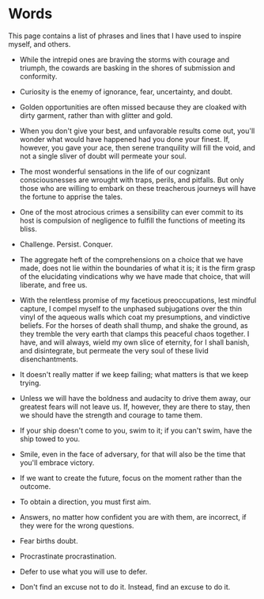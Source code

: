 Words
======================================================================

This page contains a list of phrases and lines that I have used
to inspire myself, and others.


* While the intrepid ones are braving the storms with courage and
  triumph, the cowards are basking in the shores of submission and
  conformity.<br>


* Curiosity is the enemy of ignorance, fear, uncertainty, and doubt.<br>


* Golden opportunities are often missed because they are cloaked with
  dirty garment, rather than with glitter and gold.<br>


* When you don't give your best, and unfavorable results come out,
  you'll wonder what would have happened had you done your finest. If,
  however, you gave your ace, then serene tranquility will fill the
  void, and not a single sliver of doubt will permeate your soul.<br>


* The most wonderful sensations in the life of our cognizant
  consciousnesses are wrought with traps, perils, and pitfalls. But
  only those who are willing to embark on these treacherous journeys
  will have the fortune to apprise the tales.<br>



* One of the most atrocious crimes a sensibility can ever commit to
  its host is compulsion of negligence to fulfill the functions of
  meeting its bliss.<br>


* Challenge. Persist. Conquer.<br>


* The aggregate heft of the comprehensions on a choice that we have
  made, does not lie within the boundaries of what it is; it is the
  firm grasp of the elucidating vindications why we have made that
  choice, that will liberate, and free us.<br>


* With the relentless promise of my facetious preoccupations, lest
  mindful capture, I compel myself to the unphased subjugations over
  the thin vinyl of the aqueous walls which coat my presumptions, and
  vindictive beliefs. For the horses of death shall thump, and shake
  the ground, as they tremble the very earth that clamps this peaceful
  chaos together. I have, and will always, wield my own slice of
  eternity, for I shall banish, and disintegrate, but permeate the
  very soul of these livid disenchantments.<br>


* It doesn't really matter if we keep failing; what matters is that we
  keep trying.<br>


* Unless we will have the boldness and audacity to drive them away,
  our greatest fears will not leave us.  If, however, they are there
  to stay, then we should have the strength and courage to tame them.<br>


* If your ship doesn't come to you, swim to it; if you can't swim,
  have the ship towed to you.<br>


* Smile, even in the face of adversary, for that will also be the time
  that you'll embrace victory.<br>


* If we want to create the future, focus on the moment rather than the
  outcome.<br>


* To obtain a direction, you must first aim.<br>


* Answers, no matter how confident you are with them, are incorrect,
  if they were for the wrong questions.<br>


* Fear births doubt.<br>


* Procrastinate procrastination.<br>


* Defer to use what you will use to defer.<br>


* Don't find an excuse not to do it. Instead, find an excuse to do it.<br>

